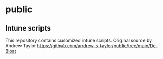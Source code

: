 # public

## Intune scripts
This repository contains cusomized intune scripts.
Original source by Andrew Taylor
https://github.com/andrew-s-taylor/public/tree/main/De-Bloat 
